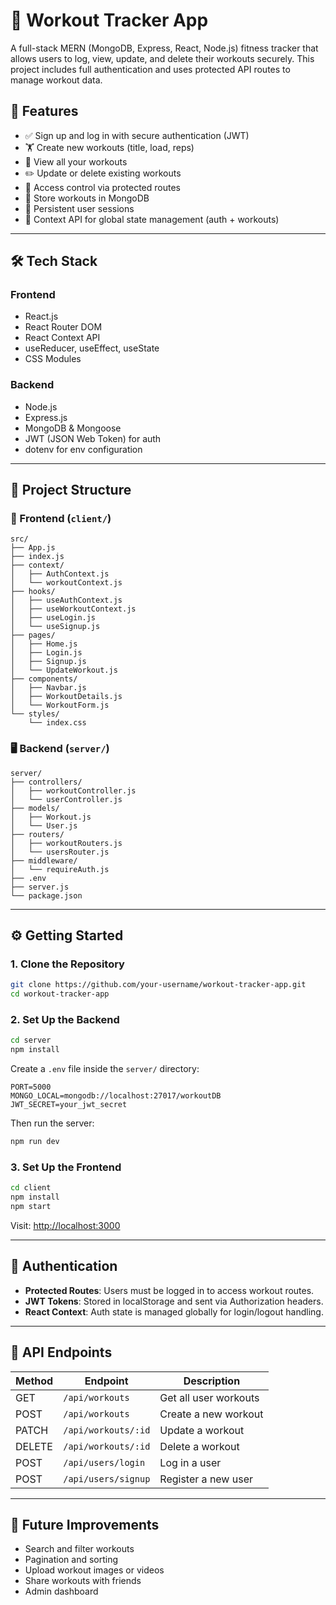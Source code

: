 # 💪 Workout Tracker App

A full-stack MERN (MongoDB, Express, React, Node.js) fitness tracker that allows users to log, view, update, and delete their workouts securely. This project includes full authentication and uses protected API routes to manage workout data.

## 🚀 Features

- ✅ Sign up and log in with secure authentication (JWT)
- 🏋️ Create new workouts (title, load, reps)
- 📄 View all your workouts
- ✏️ Update or delete existing workouts
- 🔐 Access control via protected routes
- 💾 Store workouts in MongoDB
- 🔁 Persistent user sessions
- 🧠 Context API for global state management (auth + workouts)

---

## 🛠️ Tech Stack

### Frontend
- React.js
- React Router DOM
- React Context API
- useReducer, useEffect, useState
- CSS Modules

### Backend
- Node.js
- Express.js
- MongoDB & Mongoose
- JWT (JSON Web Token) for auth
- dotenv for env configuration

---

## 📁 Project Structure

### 🧩 Frontend (`client/`)
```
src/
├── App.js
├── index.js
├── context/
│   ├── AuthContext.js
│   └── workoutContext.js
├── hooks/
│   ├── useAuthContext.js
│   ├── useWorkoutContext.js
│   ├── useLogin.js
│   └── useSignup.js
├── pages/
│   ├── Home.js
│   ├── Login.js
│   ├── Signup.js
│   └── UpdateWorkout.js
├── components/
│   ├── Navbar.js
│   ├── WorkoutDetails.js
│   └── WorkoutForm.js
└── styles/
    └── index.css
```

### 🖥️ Backend (`server/`)
```
server/
├── controllers/
│   ├── workoutController.js
│   └── userController.js
├── models/
│   ├── Workout.js
│   └── User.js
├── routers/
│   ├── workoutRouters.js
│   └── usersRouter.js
├── middleware/
│   └── requireAuth.js
├── .env
├── server.js
└── package.json
```

---

## ⚙️ Getting Started

### 1. Clone the Repository

```bash
git clone https://github.com/your-username/workout-tracker-app.git
cd workout-tracker-app
```

### 2. Set Up the Backend

```bash
cd server
npm install
```

Create a `.env` file inside the `server/` directory:

```env
PORT=5000
MONGO_LOCAL=mongodb://localhost:27017/workoutDB
JWT_SECRET=your_jwt_secret
```

Then run the server:

```bash
npm run dev
```

### 3. Set Up the Frontend

```bash
cd client
npm install
npm start
```

Visit: [http://localhost:3000](http://localhost:3000)

---

## 🔐 Authentication

- **Protected Routes**: Users must be logged in to access workout routes.
- **JWT Tokens**: Stored in localStorage and sent via Authorization headers.
- **React Context**: Auth state is managed globally for login/logout handling.

---

## 📡 API Endpoints

| Method | Endpoint            | Description              |
|--------|---------------------|--------------------------|
| GET    | `/api/workouts`     | Get all user workouts    |
| POST   | `/api/workouts`     | Create a new workout     |
| PATCH  | `/api/workouts/:id` | Update a workout         |
| DELETE | `/api/workouts/:id` | Delete a workout         |
| POST   | `/api/users/login`  | Log in a user            |
| POST   | `/api/users/signup` | Register a new user      |

---

## 📌 Future Improvements

- Search and filter workouts
- Pagination and sorting
- Upload workout images or videos
- Share workouts with friends
- Admin dashboard

